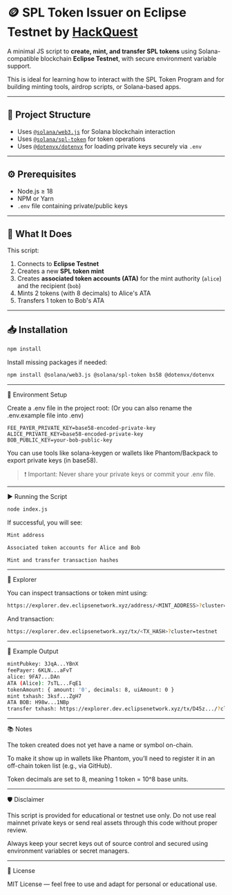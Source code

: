 # 🪙 SPL Token Issuer on Eclipse Testnet by [HackQuest](https://www.hackquest.io/)

A minimal JS script  to **create, mint, and transfer SPL tokens** using Solana-compatible blockchain **Eclipse Testnet**, with secure environment variable support.

This is ideal for learning how to interact with the SPL Token Program and for building minting tools, airdrop scripts, or Solana-based apps.

---

## 📁 Project Structure

- Uses [`@solana/web3.js`](https://www.npmjs.com/package/@solana/web3.js) for Solana blockchain interaction
- Uses [`@solana/spl-token`](https://www.npmjs.com/package/@solana/spl-token) for token operations
- Uses [`@dotenvx/dotenvx`](https://www.npmjs.com/package/@dotenvx/dotenvx) for loading private keys securely via `.env`

---

## ⚙️ Prerequisites

- Node.js ≥ 18
- NPM or Yarn
- `.env` file containing private/public keys

---

## 🧪 What It Does

This script:

1. Connects to **Eclipse Testnet**
2. Creates a new **SPL token mint**
3. Creates **associated token accounts (ATA)** for the mint authority (`alice`) and the recipient (`bob`)
4. Mints 2 tokens (with 8 decimals) to Alice's ATA
5. Transfers 1 token to Bob's ATA

---

## 📥 Installation

```bash
npm install
```

Install missing packages if needed:

```bash
npm install @solana/web3.js @solana/spl-token bs58 @dotenvx/dotenvx
```

---

🔐 Environment Setup

Create a .env file in the project root: (Or you can also rename the .env.example file into .env)

```.env
FEE_PAYER_PRIVATE_KEY=base58-encoded-private-key
ALICE_PRIVATE_KEY=base58-encoded-private-key
BOB_PUBLIC_KEY=your-bob-public-key
```

You can use tools like solana-keygen or wallets like Phantom/Backpack to export private keys (in base58).

> ❗ Important: Never share your private keys or commit your .env file.




---

▶️ Running the Script

```bash
node index.js
```

If successful, you will see:

```bash
Mint address

Associated token accounts for Alice and Bob

Mint and transfer transaction hashes
```


---

🔎 Explorer

You can inspect transactions or token mint using:

```bash
https://explorer.dev.eclipsenetwork.xyz/address/<MINT_ADDRESS>?cluster=testnet
```

And transaction:

```bash
https://explorer.dev.eclipsenetwork.xyz/tx/<TX_HASH>?cluster=testnet
```

---

📄 Example Output

```bash
mintPubkey: 3JqA...YBnX
feePayer: 6KLN...aFvT
alice: 9FA7...DAn
ATA (Alice): 7sTL...FqE1
tokenAmount: { amount: '0', decimals: 8, uiAmount: 0 }
mint txhash: 3ksf...ZgH7
ATA BOB: H98w...1NBp
transfer txhash: https://explorer.dev.eclipsenetwork.xyz/tx/D45z.../?cluster=testnet
```


---

📚 Notes

The token created does not yet have a name or symbol on-chain.

To make it show up in wallets like Phantom, you’ll need to register it in an off-chain token list (e.g., via GitHub).

Token decimals are set to 8, meaning 1 token = 10^8 base units.



---

🛡️ Disclaimer

This script is provided for educational or testnet use only.
Do not use real mainnet private keys or send real assets through this code without proper review.

Always keep your secret keys out of source control and secured using environment variables or secret managers.


---

📃 License

MIT License — feel free to use and adapt for personal or educational use.
